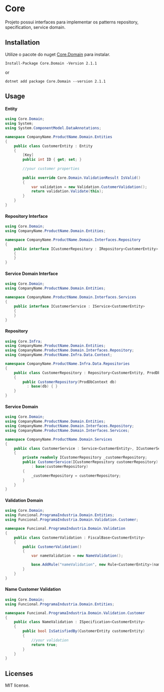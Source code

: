 # Core

Projeto possui interfaces para implementar os patterns repository, specification, service domain.

## Installation

Utilize o pacote do nuget [Core.Domain](https://www.nuget.org/packages/Core.Domain) para instalar.

```nuget
Install-Package Core.Domain -Version 2.1.1
```
or
```nuget
dotnet add package Core.Domain --version 2.1.1
```

## Usage

#### Entity
```c#
using Core.Domain;
using System;
using System.ComponentModel.DataAnnotations;

namespace CompanyName.ProductName.Domain.Entities
{
    public class CustomerEntity : Entity
    {
        [Key]
        public int ID { get; set; }
        
        //your customer properties
        
        public override Core.Domain.ValidationResult IsValid()
        {
            var validation = new Validation.CustomerValidation();
            return validation.Validate(this);
        }
    }
}
```

#### Repository Interface
```c#
using Core.Domain;
using CompanyName.ProductName.Domain.Entities;

namespace CompanyName.ProductName.Domain.Interfaces.Repository
{
    public interface ICustomerRepository : IRepository<CustomerEntity>
    {
    }
}
```

#### Service Domain Interface
```c#
using Core.Domain;
using CompanyName.ProductName.Domain.Entities;

namespace CompanyName.ProductName.Domain.Interfaces.Services
{
    public interface ICustomerService : IService<CustomerEntity>
    {
    }
}
```

#### Repository
```c#
using Core.Infra;
using CompanyName.ProductName.Domain.Entities;
using CompanyName.ProductName.Domain.Interfaces.Repository;
using CompanyName.ProductName.Infra.Data.Context;

namespace CompanyName.ProductName.Infra.Data.Repositories
{
    public class CustomerRepository : Repository<CustomerEntity, ProdDbContext>, ICustomerRepository
    {
        public CustomerRepository(ProdDbContext db) 
          : base(db) { }
    }
}
```

#### Service Domain
```c#
using Core.Domain;
using CompanyName.ProductName.Domain.Entities;
using CompanyName.ProductName.Domain.Interfaces.Repository;
using CompanyName.ProductName.Domain.Interfaces.Services;

namespace CompanyName.ProductName.Domain.Services
{
    public class CustomerService : Service<CustomerEntity>, ICustomerService
    {
        private readonly ICustomerRepository _customerRepository;
        public CustomerService(ICustomerRepository customerRepository)
            : base(customerRepository)
        {
            _customerRepository = customerRepository;
        }
    }
}
```

#### Validation Domain
```c#
using Core.Domain;
using Funcional.ProgramaIndustria.Domain.Entities;
using Funcional.ProgramaIndustria.Domain.Validation.Customer;

namespace Funcional.ProgramaIndustria.Domain.Validation
{
    public class CustomerValidation : FiscalBase<CustomerEntity>
    {
        public CustomerValidation()
        {
            var nameValidation = new NameValidation();

            base.AddRule("nameValidation", new Rule<CustomerEntity>(nameValidation, "Invalid customer name"));
        }
    }
}
```

#### Name Customer Validation
```c#
using Core.Domain;
using Funcional.ProgramaIndustria.Domain.Entities;

namespace Funcional.ProgramaIndustria.Domain.Validation.Customer
{
    public class NameValidation : ISpecification<CustomerEntity>
    {
        public bool IsSatisfiedBy(CustomerEntity customerEntity)
        {
            //your validation
            return true;
        }
    }
}
```


## Licenses

MIT license.
